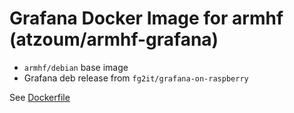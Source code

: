 Grafana Docker Image for armhf (atzoum/armhf-grafana)
==================================================================

- `armhf/debian` base image
- Grafana deb release from `fg2it/grafana-on-raspberry`

See [Dockerfile](https://github.com/atzoum/docker-aarch64/blob/master/armhf-grafana/Dockerfile)